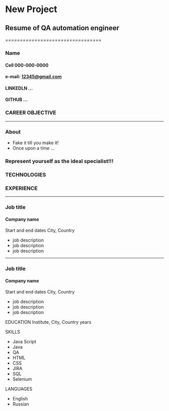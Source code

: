 # New Project
## Resume of QA automation engineer
=================================
### Name 
#### Cell 000-000-0000
#### e-mail: 12345@gmail.com
#### LINKEDLN ...
#### GITHUB ...

### CAREER OBJECTIVE
---
### About
* Fake it till you make it!
* Once upon a time ...

### Represent yourself as the ideal specialist!!!

### TECHNOLOGIES

### EXPERIENCE
____________________________
### Job title
#### Company name
Start and end dates
City, Country
* job description
* job description
* job description
- - - -
### Job title
#### Company name
Start and end dates
City, Country
* job description
* job description
* job description

EDUCATION
Institute, City, Country
years

SKILLS
* Java Script
* Java
* QA
* HTML
* CSS
* JIRA
* SQL
* Selenium

LANGUAGES
* English 
* Russian





